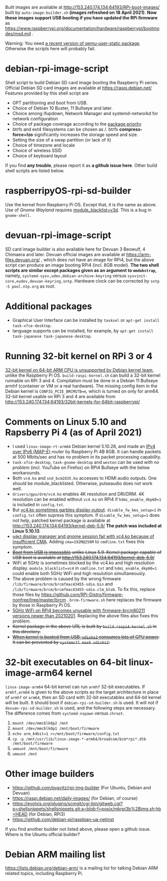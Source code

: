 Built images are available at http://153.240.174.134:64193/RPi-boot-images/ built by `auto-image-builder.sh` **(images refreshed on 18 April 2021)**.
**Now these images support USB booting if you have updated the RPi firmware** as https://www.raspberrypi.org/documentation/hardware/raspberrypi/bootmodes/msd.md .

Warning: You need [a recent version of qemu-user-static package](https://packages.debian.org/sid/qemu-user-static). Otherwise the scripts here will probably fail.

# debian-rpi-image-script
Shell script to build Debian SD card image booting the Raspberry Pi series.
Official Debian SD card images are available at https://raspi.debian.net/ Features provided by this shell script are

* GPT partitioning and boot from USB.
* Choice of Debian 10 Buster, 11 Bullseye and later.
* Choice among ifupdown, Network Manager and systemd-networkd for network configuration
* Choice of package coverage according to the [package priority](https://www.debian.org/doc/debian-policy/ch-archive.html#s-priorities)
* btrfs and ext4 filesystems can be chosen as /. btrfs **compress-force=lzo** significantly increases the storage speed and size.
* Setting the size of a swap partition (or lack of it)
* Choice of timezone and locale
* Choice of wireless SSID
* Choice of keyboard layout

If you find **any trouble**, please report it as **a github issue here**.
Other build shell scripts are listed below.

# raspberripyOS-rpi-sd-builder

Use the kernel from Raspberry Pi OS. Except that, it is the same as above. Use of *Gnome Wayland* requires [module_blacklist=v3d](https://github.com/raspberrypi/linux/issues/4202). This is a bug in `gnome-shell`.

# devuan-rpi-image-script
SD card image builder is also available here for Devuan 3 Beowulf, 4 Chimaera and later. Devuan official images are available at https://arm-files.devuan.org/
, which does not have an image for RPi4, but the above script can produce an image booting RPi4 (incl. 8GB model).
**The two shell scripts are similar except packages given as an argument to `mmdebstrap`,**
namely, `systemd-sysv,udev,debian-archive-keyring` versus `sysvinit-core,eudev,devuan-keyring,sntp`.
Hardware clock can be corrected by `sntp -S pool.ntp.org` as root.

# Additional packages
* Graphical User Interface can be installed by `tasksel` or `apt-get install task-xfce-desktop`.
* language supports can be installed, for example, by `apt-get install task-japanese task-japanese-desktop`.

# Running 32-bit kernel on RPi 3 or 4
[32-bit kernel on 64-bit ARM CPU is unsupported by Debian kernel team](https://bugs.debian.org/cgi-bin/bugreport.cgi?bug=971059#12), unlike the Raspberry Pi OS. `build-raspi-kernel.sh` can build a 32-bit kernel runnable on RPi 3 and 4. Compilation must be done in a Debian 11 Bullseye armhf (container or VM or a real hardware). The missing config item in the Debian kernel is `CONFIG_PCIE_BRCMSTB=m`, which is turned on only for arm64. 32-bit kernel usable on RPi 3 and 4 are available from http://153.240.174.134:64193/32bit-kernels-for-64bit-raspberrypi/

# Comments on Linux 5.10 and Rapsberry Pi 4 (as of April 2021)
* I used `linux-image-rt-arm64` Debian kernel 5.10.28, and made an [IPv4 over IPv6 (MAP-E)](https://www.slideshare.net/akiranakagawa3/20150304-apricot2015apnicfukuoka) router by Raspberry Pi 4B 8GB. It can handle packets at 500 Mbits/sec and has no problem in its packet processing capability. 
* `task-xfce-desktop`, `task-gnome-desktop` and `weston` can be used *with no problem* (incl. YouTube on Firefox) on RPi4 Bullseye with the below workarounds.
* Both `vc4.ko` and `snd_bcm2835.ko` accesses to HDMI audio outputs. One should be module_blacklisted. Otherwise, pulseaudio does not work well.
* `drivers/gpu/drm/vc4.ko` enables 4K resolution and DRI/DRM. 4K resolution can be enabled without `vc4.ko` on RPi4 if `hdmi_enable_4kp60=1` is included in `config.txt`.
* But [vc4.ko sometimes garbles display output](https://bugs.debian.org/cgi-bin/bugreport.cgi?bug=980785). `disable_fw_kms_setup=1` in `config.txt` often supress this symptom. If `disable_fw_kms_setup=1` does not help, patched kernel package is available at http://153.240.174.134:64193/kernel-deb-5.9/ **The patch was included at Linux 5.10.13**.
* [`gdm3` display manager and gnome session fail with vc4.ko because of insufficient CMA](https://bugs.debian.org/cgi-bin/bugreport.cgi?bug=980536). Adding `cma=192M@256M` to `cmdline.txt` fixes this symptom.
* ~~[Boot from USB is impossible](https://bugs.debian.org/cgi-bin/bugreport.cgi?bug=977694) unlike Linux 5.9. Kernel package capable of USB boot is available at http://153.240.174.134:64193/kernel-deb-5.9/~~
* WiFi at 5GHz is sometimes blocked by the vc4.ko and high resolution display. `module_blacklist=vc4` in `cmdline.txt` and `hdmi_enable_4kp60=1` could enable both 5GHz WiFi and high resulution simultaneously.
* The above problem is caused by the wrong firmware `/lib/firmware/brcm/brcmfmac43455-sdio.bin` and `/lib/firmware/brcm/brcmfmac43455-sdio.clm_blob`. To fix this, replace those files by https://github.com/RPi-Distro/firmware-nonfree/tree/master/brcm . `brcm-firmware.sh` here replaces the firmware by those in Raspberry Pi OS.
* [5GHz WiFi on RPi4 becomes unusable with firmware-brcm80211 versions newer than 20210201](https://bugs.debian.org/cgi-bin/bugreport.cgi?bug=985632). Replacing the above files also fixes this problem.
* ~~Kernel package in the above URL is built by `build-raspi4-kernel.sh` in this directory.~~
* ~~[When kernel is booted from USB, `udisks2` consumes lots of CPU power](https://bugs.debian.org/cgi-bin/bugreport.cgi?bug=980980). It can be prevented by `systemctl mask udisks2`.~~

# 32-bit executables on 64-bit linux-image-arm64 kernel
`linux-image-arm64` 64-bit kernel can run `armhf` 32-bit executables. If `armhf,arm64` is given to the above scripts as
the target architecture in place of `armhf` or `arm64`,
then an SD card with 32-bit executables and 64-bit kernel will be built.
It should boot if `debian-rpi-sd-builder.sh` is used.
It will not if `devuan-rpi-sd-builder.sh` is used,
and the following steps are necessary. The difference comes from `systemd-nspawn` versus `chroot`.

1. `mount /dev/mmcblk0p2 /mnt`
2. `mount /dev/mmcblk0p1 /mnt/boot/firmware`
3. `echo arm_64bit=1 >>/mnt/boot/firmware/config.txt`
4. `cp -p /mnt/usr/lib/linux-image-*-arm64/broadcom/bcm*rpi*.dtb /mnt/boot/firmware`
5. `umount /mnt/boot/firmware`
6. `umount /mnt`

# Other image builders
* https://github.com/pyavitz/rpi-img-builder (For Ubuntu, Debian and Devuan)
* https://raspi.debian.net/daily-images/ (for Debian, of course)
* https://evolvis.org/plugins/scmgit/cgi-bin/gitweb.cgi?p=shellsnippets/shellsnippets.git;a=blob;f=posix/mkrpi3b%2Bimg.sh;hb=HEAD (for Debian, RPi3)
* https://github.com/debian-pi/raspbian-ua-netinst

If you find another builder not listed above, please open a github issue. Where is the Ubuntu official builder?

# Debian ARM mailing list
https://lists.debian.org/debian-arm/ is a mailing list for talking Debian ARM related topics, including Raspberry Pi.
